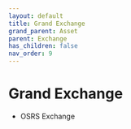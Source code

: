 ```yaml
---
layout: default
title: Grand Exchange
grand_parent: Asset
parent: Exchange
has_children: false
nav_order: 9
---
```


# Grand Exchange
- OSRS Exchange